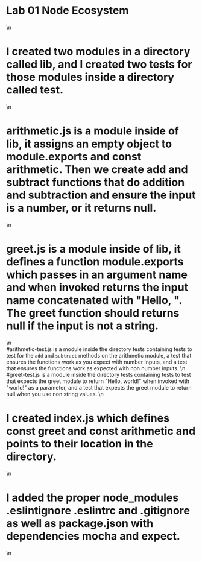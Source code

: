 # Lab 01 Node Ecosystem
\n  
# I created two modules in a directory called lib, and I created two tests for those modules inside a directory called test.
\n
# arithmetic.js is a module inside of lib, it assigns an empty object to module.exports and const arithmetic. Then we create add and subtract functions that do addition and subtraction and ensure the input is a number, or it returns null.
\n  
# greet.js is a module inside of lib, it defines a function module.exports which passes in an argument name and when invoked returns the input name concatenated with "Hello, ". The greet function should returns null if the input is not a string.
\n  
#arithmetic-test.js is a module inside the directory tests containing tests to test for the `add` and `subtract` methods on the arithmetic module, a test that ensures the functions work as you expect with number inputs, and a test that ensures the functions work as expected with non number inputs.
\n  
#greet-test.js is a module inside the directory tests containing tests to test that expects the greet module to return "Hello, world!" when invoked with "world!" as a parameter, and a test that expects the greet module to return null when you use non string values.
\n  
# I created index.js which defines const greet and const arithmetic and points to their location in the directory.
\n  
# I added the proper node_modules .eslintignore .eslintrc and .gitignore as well as package.json with dependencies mocha and expect.
\n  
